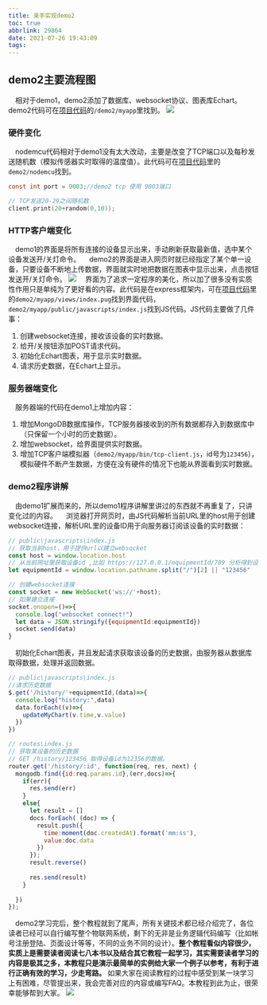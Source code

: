 ```yaml
---
title: 亲手实现demo2
toc: true
abbrlink: 29864
date: 2021-07-26 19:43:09
tags:
---
```



## demo2主要流程图

&emsp;相对于demo1，demo2添加了数据库、websocket协议、图表库Echart。demo2代码可在[项目代码](https://github.com/alwxkxk/soft-and-hard)的`/demo2/myapp`里找到。
![](/blog_images/005BIQVbgy1fzbotaayifj30lu0coab7.jpg)

### 硬件变化
&emsp;nodemcu代码相对于demo1没有太大改动，主要是改变了TCP端口以及每秒发送随机数（模拟传感器实时取得的温度值）。此代码可在[项目代码](https://github.com/alwxkxk/soft-and-hard)里的`demo2/nodemcu`找到。
```c
const int port = 9003;//demo2 tcp 使用 9003端口

// TCP发送20-29之间随机数
client.print(20+random(0,10));
```

### HTTP客户端变化
&emsp;demo1的界面是将所有连接的设备显示出来，手动刷新获取最新值，选中某个设备发送开/关灯命令。
&emsp;demo2的界面是进入网页时就已经指定了某个单一设备，只要设备不断地上传数据，界面就实时地把数据在图表中显示出来，点击按钮发送开/关灯命令。
![](/blog_images/005BIQVbgy1fz50jf130yj31co0qfqv5.jpg)
&emsp;界面为了追求一定程序的美化，所以加了很多没有实质性作用只是单纯为了更好看的内容。此代码是在express框架内，可在[项目代码](https://github.com/alwxkxk/soft-and-hard)里的`demo2/myapp/views/index.pug`找到界面代码，`demo2/myapp/public/javascripts/index.js`找到JS代码。JS代码主要做了几件事：
1. 创建websocket连接，接收该设备的实时数据。
2. 给开/关按钮添加POST请求代码。
3. 初始化Echart图表，用于显示实时数据。
4. 请求历史数据，在Echart上显示。

### 服务器端变化
&emsp;服务器端的代码在demo1上增加内容：
1. 增加MongoDB数据库操作，TCP服务器接收到的所有数据都存入到数据库中（只保留一个小时的历史数据）。
2. 增加websocket，给界面提供实时数据。
3. 增加TCP客户端模拟器（`demo2/myapp/bin/tcp-client.js`，id号为`123456`），模拟硬件不断产生数据，方便在没有硬件的情况下也能从界面看到实时数据。

### demo2程序讲解
&emsp;由demo1扩展而来的，所以demo1程序讲解里讲过的东西就不再重复了，只讲变化过的内容。
&emsp;浏览器打开网页时，由JS代码解析当前URL里的host用于创建websocket连接，解析URL里的设备ID用于向服务器订阅该设备的实时数据：
```javascript
// public\javascripts\index.js
// 获取当前host，用于提供url以建立websocket
const host = window.location.host
// 从当前网址里获取设备id ,比如 https://127.0.0.1/equipmentId/789 分析得到设备ID为789，若没有则为123456
let equipmentId = window.location.pathname.split("/")[2] || "123456"

// 创建websocket连接
const socket = new WebSocket('ws://'+host);
// 如果建立连接
socket.onopen=()=>{
  console.log("websocket connect!")
  let data = JSON.stringify({equipmentId:equipmentId})
  socket.send(data)
}
```
&emsp;初始化Echart图表，并且发起请求获取该设备的历史数据，由服务器从数据库取得数据，处理并返回数据。
```javascript
// public\javascripts\index.js
//请求历史数据
$.get('/history/'+equipmentId,(data)=>{
  console.log("history:",data)
  data.forEach((v)=>{
    updateMyChart(v.time,v.value)
  })
})
```

```javascript
// routes\index.js
// 获取某设备的历史数据
// GET /history/123456 取得设备id为12356的数据。
router.get('/history/:id', function(req, res, next) {
  mongodb.find({id:req.params.id},(err,docs)=>{
    if(err){
      res.send(err)
    }
    else{
      let result = []
      docs.forEach( (doc) => {
        result.push({
          time:moment(doc.createdAt).format('mm:ss'),
          value:doc.data
        })
      });
      result.reverse()
      
      res.send(result)
    }
    
  })
});
```


&emsp;demo2学习完后，整个教程就到了尾声，所有关键技术都已经介绍完了，各位读者已经可以自行编写整个物联网系统，剩下的无非是业务逻辑代码编写（比如帐号注册登陆、页面设计等等，不同的业务不同的设计）。__整个教程看似内容很少，实质上是需要读者阅读七八本书以及结合其它教程一起学习，其实需要读者学习的内容是极其之多，本教程只是演示最简单的实例给大家一个例子以参考，有利于进行正确有效的学习，少走弯路。__ 如果大家在阅读教程的过程中感受到某一块学习上有困难，尽管提出来，我会完善对应的内容或编写FAQ。本教程到此为止，很荣幸能够帮到大家。
![](/blog_images/005BIQVbgy1fz52yl0wqhj30f3044aa4.jpg)